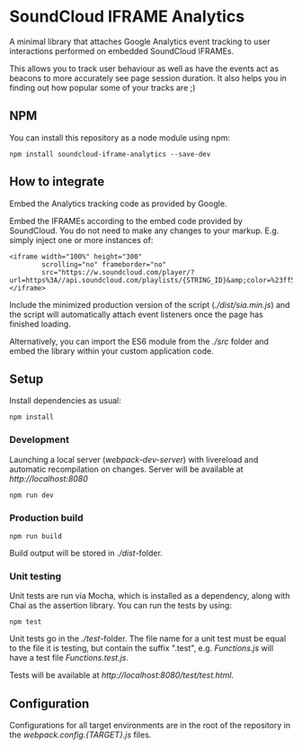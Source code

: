 SoundCloud IFRAME Analytics
===========================

A minimal library that attaches Google Analytics event tracking to user interactions
performed on embedded SoundCloud IFRAMEs.

This allows you to track user behaviour as well as have the events act as beacons to
more accurately see page session duration. It also helps you in finding out how popular
some of your tracks are ;)

## NPM

You can install this repository as a node module using npm:

    npm install soundcloud-iframe-analytics --save-dev

## How to integrate

Embed the Analytics tracking code as provided by Google.

Embed the IFRAMEs according to the embed code provided by SoundCloud. You do not need to make
any changes to your markup. E.g. simply inject one or more instances of:

    <iframe width="100%" height="300"
            scrolling="no" frameborder="no"
            src="https://w.soundcloud.com/player/?url=https%3A//api.soundcloud.com/playlists/{STRING_ID}&amp;color=%23ff5500&amp;auto_play=false&amp;hide_related=false&amp;show_comments=true&amp;show_user=true&amp;show_reposts=false&amp;show_teaser=true">
    </iframe>

Include the minimized production version of the script (_./dist/sia.min.js_) and the script
will automatically attach event listeners once the page has finished loading.

Alternatively, you can import the ES6 module from the _./src_ folder and embed the library
within your custom application code.

## Setup

Install dependencies as usual:

    npm install

### Development

Launching a local server (_webpack-dev-server_) with livereload and
automatic recompilation on changes. Server will be available at
_http://localhost:8080_

    npm run dev

### Production build

    npm run build

Build output will be stored in _./dist_-folder.

### Unit testing

Unit tests are run via Mocha, which is installed as a dependency, along
with Chai as the assertion library. You can run the tests by using:

    npm test

Unit tests go in the _./test_-folder. The file name for a unit test must
be equal to the file it is testing, but contain the suffix ".test",
e.g. _Functions.js_ will have a test file _Functions.test.js_.

Tests will be available at _http://localhost:8080/test/test.html_.

## Configuration

Configurations for all target environments are in the root of the
repository in the _webpack.config.{TARGET}.js_ files.

